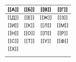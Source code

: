 
| [[А]] | [[Б]] | [[В]] | [[Г]] |
| :---: | :---: | :---: | :---: |
| [[Д]] | [[E]] | [[Ж]] | [[З]] |
| [[И]] | [[К]] | [[Л]] | [[М]] |
| [[Н]] | [[О]] | [[П]] | [[Р]] |
| [[С]] | [[Т]] | [[У]] | [[Ф]] |
| [[Х]] |       |       |       |
|       |       |       |       |
|       |       |       |       |
